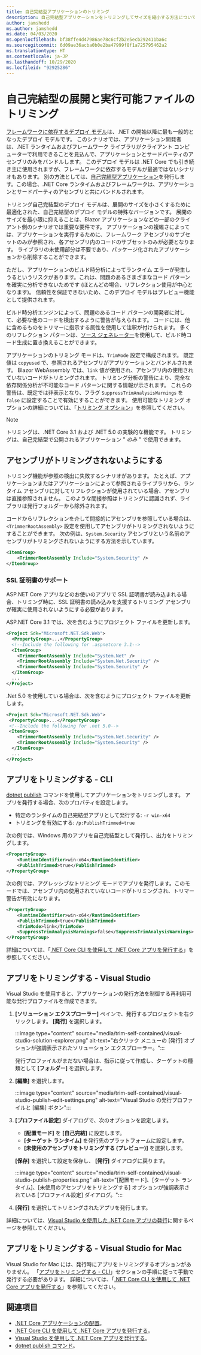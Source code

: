 ```yaml
---
title: 自己完結型アプリケーションのトリミング
description: 自己完結型アプリケーションをトリミングしてサイズを縮小する方法について説明します。 .NET Core は、自己完結型で公開されているアプリケーションでランタイムをバンドルし、通常は必要以上のランタイムを含んでいます。
author: jamshedd
ms.author: jamshedd
ms.date: 04/03/2020
ms.openlocfilehash: bf38ffe4d47986ae78c6cf2b2e5ecb292411ba6c
ms.sourcegitcommit: 6d09ae36acba0b0e2ba47999f8f1a725795462a2
ms.translationtype: HT
ms.contentlocale: ja-JP
ms.lasthandoff: 10/29/2020
ms.locfileid: "92925286"
---
```

# <a name="trim-self-contained-deployments-and-executables"></a>自己完結型の展開と実行可能ファイルのトリミング

[フレームワークに依存するデプロイ モデル](index.md#publish-framework-dependent)は、.NET の開始以降に最も一般的となったデプロイ モデルです。 このシナリオでは、アプリケーション開発者は、.NET ランタイムおよびフレームワーク ライブラリがクライアント コンピューターで利用できることを見込んで、アプリケーションとサードパーティのアセンブリのみをバンドルします。 このデプロイ モデルは .NET Core でも引き続き主に使用されますが、フレームワークに依存するモデルが最適ではないシナリオもあります。 別の方法としては、[自己完結型アプリケーション](index.md#publish-self-contained)を発行します。この場合、.NET Core ランタイムおよびフレームワークは、アプリケーションとサードパーティのアセンブリと共にバンドルされます。

トリミング自己完結型のデプロイ モデルは、展開のサイズを小さくするために最適化された、自己完結型のデプロイ モデルの特殊なバージョンです。 展開のサイズを最小限に抑えることは、Blazor アプリケーションなどの一部のクライアント側のシナリオでは重要な要件です。 アプリケーションの複雑さによっては、アプリケーションを実行するために、フレームワーク アセンブリのサブセットのみが参照され、各アセンブリ内のコードのサブセットのみが必要となります。 ライブラリの未使用部分は不要であり、パッケージ化されたアプリケーションから削除することができます。

ただし、アプリケーションのビルド時分析によってランタイム エラーが発生しうるというリスクがあります。これは、問題のあるさまざまなコード パターンを確実に分析できないためです (ほとんどの場合、リフレクション使用が中心となります)。 信頼性を保証できないため、このデプロイ モデルはプレビュー機能として提供されます。

ビルド時分析エンジンによって、問題のあるコード パターンの開発者に対して、必要な他のコードを検出するように警告が与えられます。 コードには、他に含めるものをトリマーに指示する属性を使用して注釈が付けられます。 多くのリフレクション パターンは、[ソース ジェネレーター](https://github.com/dotnet/roslyn/blob/master/docs/features/source-generators.md)を使用して、ビルド時コード生成に置き換えることができます。

アプリケーションのトリミング モードは、`TrimMode` 設定で構成されます。 既定値は `copyused` で、参照されるアセンブリがアプリケーションとバンドルされます。 Blazor WebAssembly では、`link` 値が使用され、アセンブリ内の使用されていないコードがトリミングされます。 トリミング分析の警告により、完全な依存関係分析が不可能なコード パターンに関する情報が示されます。 これらの警告は、既定では非表示となり、フラグ `SuppressTrimAnalysisWarnings` を `false` に設定することで有効にすることができます。 使用可能なトリミング オプションの詳細については、「[トリミング オプション](trimming-options.md)」を参照してください。

> [!NOTE]
> トリミングは、.NET Core 3.1 および .NET 5.0 の実験的な機能です。 トリミングは、自己完結型で公開されるアプリケーション " _のみ_ " で使用できます。

## <a name="prevent-assemblies-from-being-trimmed"></a>アセンブリがトリミングされないようにする

トリミング機能が参照の検出に失敗するシナリオがあります。 たとえば、アプリケーションまたはアプリケーションによって参照されるライブラリから、ランタイム アセンブリに対してリフレクションが使用されている場合、アセンブリは直接参照されません。 このような間接参照はトリミングに認識されず、ライブラリは発行フォルダーから除外されます。

コードからリフレクションを介して間接的にアセンブリを参照している場合は、`<TrimmerRootAssembly>` 設定を使用してアセンブリがトリミングされないようにすることができます。 次の例は、`System.Security` アセンブリという名前のアセンブリがトリミングされないようにする方法を示しています。

```xml
<ItemGroup>
    <TrimmerRootAssembly Include="System.Security" />
</ItemGroup>
```

### <a name="support-for-ssl-certificates"></a>SSL 証明書のサポート

ASP.NET Core アプリなどのお使いのアプリで SSL 証明書が読み込まれる場合、トリミング時に、SSL 証明書の読み込みを支援するトリミング アセンブリが確実に使用されないようにする必要があります。

ASP.NET Core 3.1 では、次を含むようにプロジェクト ファイルを更新します。

```xml
<Project Sdk="Microsoft.NET.Sdk.Web">
  <PropertyGroup>...</PropertyGroup>
  <!--Include the following for .aspnetcore 3.1-->
  <ItemGroup>
    <TrimmerRootAssembly Include="System.Net" />
    <TrimmerRootAssembly Include="System.Net.Security" />
    <TrimmerRootAssembly Include="System.Security" />
  </ItemGroup>
  ...
</Project>
```

.Net 5.0 を使用している場合は、次を含むようにプロジェクト ファイルを更新します。

```xml
<Project Sdk="Microsoft.NET.Sdk.Web">
 <PropertyGroup>...</PropertyGroup>
 <!--Include the following for .net 5.0-->
 <ItemGroup>
    <TrimmerRootAssembly Include="System.Net.Security" />
    <TrimmerRootAssembly Include="System.Security" />
  </ItemGroup>
  ...
</Project>
```

## <a name="trim-your-app---cli"></a>アプリをトリミングする - CLI

[dotnet publish](../tools/dotnet-publish.md) コマンドを使用してアプリケーションをトリミングします。 アプリを発行する場合、次のプロパティを設定します。

- 特定のランタイムの自己完結型アプリとして発行する: `-r win-x64`
- トリミングを有効にする: `/p:PublishTrimmed=true`

次の例では、Windows 用のアプリを自己完結型として発行し、出力をトリミングします。

```xml
<PropertyGroup>
    <RuntimeIdentifier>win-x64</RuntimeIdentifier>
    <PublishTrimmed>true</PublishTrimmed>
</PropertyGroup>
```

次の例では、アグレッシブなトリミング モードでアプリを発行します。このモードでは、アセンブリ内の使用されていないコードがトリミングされ、トリマー警告が有効になります。

```xml
<PropertyGroup>
    <RuntimeIdentifier>win-x64</RuntimeIdentifier>
    <PublishTrimmed>true</PublishTrimmed>
    <TrimMode>link</TrimMode>
    <SuppressTrimAnalysisWarnings>false</SuppressTrimAnalysisWarnings>
</PropertyGroup>
```

詳細については、「[.NET Core CLI を使用して .NET Core アプリを発行する](deploy-with-cli.md)」を参照してください。

## <a name="trim-your-app---visual-studio"></a>アプリをトリミングする - Visual Studio

Visual Studio を使用すると、アプリケーションの発行方法を制御する再利用可能な発行プロファイルを作成できます。

01. **[ソリューション エクスプローラー]** ペインで、発行するプロジェクトを右クリックします。 **[発行]** を選択します。

    :::image type="content" source="media/trim-self-contained/visual-studio-solution-explorer.png" alt-text="右クリック メニューの [発行] オプションが強調表示されたソリューション エクスプローラー。":::

    発行プロファイルがまだない場合は、指示に従って作成し、ターゲットの種類として **[フォルダー]** を選択します。

01. **[編集]** を選択します。

    :::image type="content" source="media/trim-self-contained/visual-studio-publish-edit-settings.png" alt-text="Visual Studio の発行プロファイルと [編集] ボタン":::

01. **[プロファイル設定]** ダイアログで、次のオプションを設定します。

    - **[配置モード]** を **[自己完結]** に設定します。
    - **[ターゲット ランタイム]** を発行先のプラットフォームに設定します。
    - **[未使用のアセンブリをトリミングする (プレビュー)]** を選択します。

    **[保存]** を選択して設定を保存し、 **[発行]** ダイアログに戻ります。

    :::image type="content" source="media/trim-self-contained/visual-studio-publish-properties.png" alt-text="[配置モード]、[ターゲット ランタイム]、[未使用のアセンブリをトリミングする] オプションが強調表示されている [プロファイル設定] ダイアログ。":::

01. **[発行]** を選択してトリミングされたアプリを発行します。

詳細については、[Visual Studio を使用した .NET Core アプリの発行](deploy-with-vs.md)に関するページを参照してください。

## <a name="trim-your-app---visual-studio-for-mac"></a>アプリをトリミングする - Visual Studio for Mac

Visual Studio for Mac には、発行時にアプリをトリミングするオプションがありません。 「[アプリをトリミングする - CLI](#trim-your-app---cli)」セクションの手順に従って手動で発行する必要があります。 詳細については、「[.NET Core CLI を使用して .NET Core アプリを発行する](deploy-with-cli.md)」を参照してください。

## <a name="see-also"></a>関連項目

- [.NET Core アプリケーションの配置](index.md)。
- [.NET Core CLI を使用して .NET Core アプリを発行する](deploy-with-cli.md)。
- [Visual Studio を使用して .NET Core アプリを発行する](deploy-with-vs.md)。
- [dotnet publish コマンド](../tools/dotnet-publish.md)。
